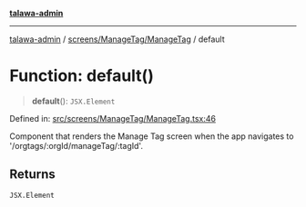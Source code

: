 [**talawa-admin**](../../../../README.md)

***

[talawa-admin](../../../../modules.md) / [screens/ManageTag/ManageTag](../README.md) / default

# Function: default()

> **default**(): `JSX.Element`

Defined in: [src/screens/ManageTag/ManageTag.tsx:46](https://github.com/bint-Eve/talawa-admin/blob/e05e1a03180dbbfc7ba850102958ea6b6cd4b01e/src/screens/ManageTag/ManageTag.tsx#L46)

Component that renders the Manage Tag screen when the app navigates to '/orgtags/:orgId/manageTag/:tagId'.

## Returns

`JSX.Element`
